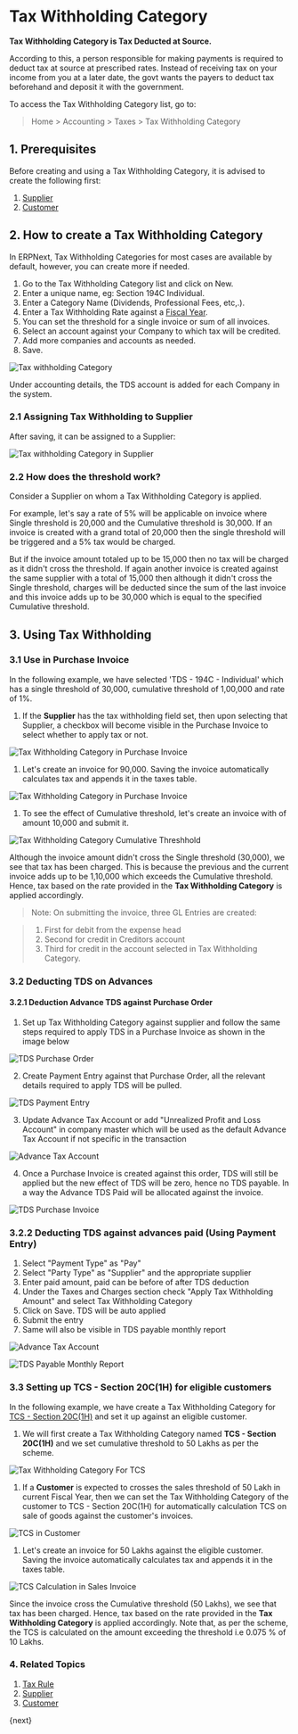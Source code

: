 <!-- add-breadcrumbs -->
# Tax Withholding Category

**Tax Withholding Category is Tax Deducted at Source.**

According to this, a person responsible for making payments is required to deduct tax at source at prescribed rates. Instead of receiving tax on your income from you at a later date, the govt wants the payers to deduct tax beforehand and deposit it with the government.

To access the Tax Withholding Category list, go to:
> Home > Accounting > Taxes > Tax Withholding Category

## 1. Prerequisites
Before creating and using a Tax Withholding Category, it is advised to create the following first:

1. [Supplier](/docs/v13/user/manual/en/buying/supplier)
1. [Customer](/docs/v13/user/manual/en/CRM/customer)

## 2. How to create a Tax Withholding Category
In ERPNext, Tax Withholding Categories for most cases are available by default, however, you can create more if needed.

1. Go to the Tax Withholding Category list and click on New.
1. Enter a unique name, eg: Section 194C Individual.
1. Enter a Category Name (Dividends, Professional Fees, etc,.).
1. Enter a Tax Withholding Rate against a [Fiscal Year](/docs/v13/user/manual/en/accounts/fiscal-year).
1. You can set the threshold for a single invoice or sum of all invoices.
1. Select an account against your Company to which tax will be credited.
1. Add more companies and accounts as needed.
1. Save.

 ![Tax withholding Category](/docs/v13/assets/img/accounts/tax-withholding-category.png)

Under accounting details, the TDS account is added for each Company in the system.

### 2.1 Assigning Tax Withholding to Supplier

After saving, it can be assigned to a Supplier:

 ![Tax withholding Category in Supplier](/docs/v13/assets/img/accounts/tax-withholding-category-in-supplier.png)

### 2.2 How does the threshold work?
Consider a Supplier on whom a Tax Withholding Category is applied.

For example, let's say a rate of 5% will be applicable on invoice where Single threshold is 20,000 and the Cumulative threshold is 30,000. If an invoice is created with a grand total of 20,000 then the single threshold will be triggered and a 5% tax would be charged.

But if the invoice amount totaled up to be 15,000 then no tax will be charged as it didn't cross the threshold. If again another invoice is created against the same supplier with a total of 15,000 then although it didn't cross the Single threshold, charges will be deducted since the sum of the last invoice and this invoice adds up to be 30,000 which is equal to the specified Cumulative threshold.

## 3. Using Tax Withholding
### 3.1 Use in Purchase Invoice
In the following example, we have selected 'TDS - 194C - Individual' which has a single threshold of 30,000, cumulative threshold of 1,00,000 and rate of 1%.

1. If the **Supplier** has the tax withholding field set, then upon selecting that Supplier, a checkbox will become visible in the Purchase Invoice to select whether to apply tax or not.

![Tax Withholding Category in Purchase Invoice](/docs/v13/assets/img/accounts/tax-withholding-category-in-purchase-invoice.png)

1. Let's create an invoice for 90,000. Saving the invoice automatically calculates tax and appends it in the taxes table.

 ![Tax Withholding Category in Purchase Invoice](/docs/v13/assets/img/accounts/withheld-tax-calculation-in-purchase-invoice.png)

1. To see the effect of Cumulative threshold, let's create an invoice with of amount 10,000 and submit it.

  ![Tax Withholding Category Cumulative Threshhold](/docs/v13/assets/img/accounts/tax-withholding-category-cumulative-threshold.png)

 Although the invoice amount didn't cross the Single threshold (30,000), we see that tax has been charged. This is because the previous and the current invoice adds up to be 1,10,000 which exceeds the Cumulative threshold. Hence, tax based on the rate provided in the **Tax Withholding Category** is applied accordingly.

> Note: On submitting the invoice, three GL Entries are created:

>1. First for debit from the expense head
>1. Second for credit in Creditors account
>1. Third for credit in the account selected in Tax Withholding Category.

### 3.2 Deducting TDS on Advances
#### 3.2.1 Deduction Advance TDS against Purchase Order
1. Set up Tax Withholding Category against supplier and follow the same steps required to apply TDS in a Purchase Invoice as shown in the image below

![TDS Purchase Order](/docs/v13/assets/img/accounts/tds-purchase-order.png)

2. Create Payment Entry against that Purchase Order, all the relevant details required to apply TDS will be pulled.

![TDS Payment Entry](/docs/v13/assets/img/accounts/tds-po-payment-entry.png)

3. Update Advance Tax Account or add "Unrealized Profit and Loss Account" in company master which will be used as the default Advance Tax Account if not specific in the transaction

![Advance Tax Account](/docs/v13/assets/img/accounts/advance-tax-account.png)

4. Once a Purchase Invoice is created against this order, TDS will still be applied but the new effect of TDS will be zero, hence no TDS payable. In a way the Advance TDS Paid will be allocated against the invoice.

![TDS Purchase Invoice](/docs/v13/assets/img/accounts/tds-purchase-invoice.png)

### 3.2.2 Deducting TDS against advances paid (Using Payment Entry)
1. Select "Payment Type" as "Pay"
2. Select "Party Type" as "Supplier" and the appropriate supplier
3. Enter paid amount, paid can be before of after TDS deduction
4. Under the Taxes and Charges section check "Apply Tax Withholding Amount" and select Tax Withholding Category
5. Click on Save. TDS will be auto applied
6. Submit the entry
7. Same will also be visible in TDS payable monthly report

![Advance Tax Account](/docs/v13/assets/img/accounts/advance-tax-account.png)

![TDS Payable Monthly Report](/docs/v13/assets/img/accounts/advance-tds-payable-monthly.png)

### 3.3 Setting up TCS - Section 20C(1H) for eligible customers
In the following example, we have create a Tax Withholding Category for [TCS - Section 20C(1H)](https://taxguru.in/income-tax/faqs-tcs-sales-goods-section-206c1h.html) and set it up against an eligible customer.

1. We will first create a Tax Withholding Category named **TCS - Section 20C(1H)** and we set cumulative threshold to 50 Lakhs as per the scheme.

![Tax Withholding Category For TCS](/docs/v13/assets/img/accounts/tax-withholding-category-for-tcs.png)

1. If a **Customer** is expected to crosses the sales threshold of 50 Lakh in current Fiscal Year, then we can set the Tax Withholding Category of the customer to TCS - Section 20C(1H) for automatically calculation TCS on sale of goods against the customer's invoices.

 ![TCS in Customer](/docs/v13/assets/img/accounts/tcs-eligible-customer.png)

1. Let's create an invoice for 50 Lakhs against the eligible customer. Saving the invoice automatically calculates tax and appends it in the taxes table.

 ![TCS Calculation in Sales Invoice](/docs/v13/assets/img/accounts/tcs-invoice.png)

 Since the invoice cross the Cumulative threshold (50 Lakhs), we see that tax has been charged. Hence, tax based on the rate provided in the **Tax Withholding Category** is applied accordingly. Note that, as per the scheme, the TCS is calculated on the amount exceeding the threshold i.e 0.075 % of 10 Lakhs.

### 4. Related Topics
1. [Tax Rule](/docs/v13/user/manual/en/accounts/tax-rule)
1. [Supplier](/docs/v13/user/manual/en/buying/supplier)
1. [Customer](/docs/v13/user/manual/en/CRM/customer)

{next}
